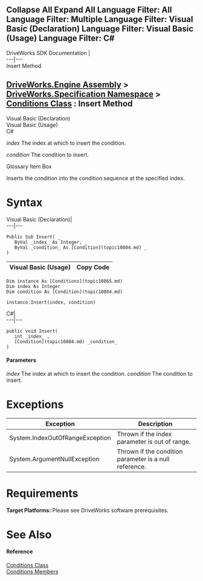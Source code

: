 Collapse All Expand All Language Filter: All  Language Filter: Multiple  Language Filter: Visual Basic (Declaration) Language Filter: Visual Basic (Usage) Language Filter: C#  
---  
DriveWorks SDK Documentation  |   
---|---  
Insert Method   
  
[DriveWorks.Engine Assembly](topic2156.md) > [DriveWorks.Specification Namespace](topic10764.md) > [Conditions Class](topic10865.md) : Insert Method  
---  
  
Visual Basic (Declaration)    
Visual Basic (Usage)    
C# 

_index_
    The index at which to insert the condition.

_condition_
    The condition to insert.

Glossary Item Box

Inserts the condition into the condition sequence at the specified index. 

# Syntax

Visual Basic (Declaration)|   
---|---  
      
    
    Public Sub Insert( _
       ByVal _index_ As Integer, _
       ByVal _condition_ As [Condition](topic10804.md) _
    )   
  
Visual Basic (Usage)| Copy Code  
---|---  
      
    
    Dim instance As [Conditions](topic10865.md)
    Dim index As Integer
    Dim condition As [Condition](topic10804.md)
     
    instance.Insert(index, condition)  
  
C#|   
---|---  
      
    
    public void Insert( 
       int _index_ ,
       [Condition](topic10804.md) _condition_
    )  
  
#### Parameters

 _index_
    The index at which to insert the condition.
_condition_
    The condition to insert.

# Exceptions

Exception| Description  
---|---  
System.IndexOutOfRangeException| Thrown if the index parameter is out of range.  
System.ArgumentNullException| Thrown if the condition parameter is a null reference.  
  
# Requirements

**Target Platforms:** Please see DriveWorks software prerequisites.

# See Also

#### Reference

[Conditions Class](topic10865.md)   
[Conditions Members](topic10866.md)


